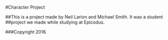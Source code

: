 #Character Project

##This is a project made by Neil Larion and Michael Smith. It was a student
##project we made while studying at Epicodus.

###Copyright 2016.
